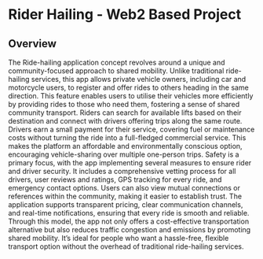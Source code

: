 # Rider Hailing - Web2 Based Project 
## Overview

The Ride-hailing application concept revolves around a unique and
community-focused approach to shared mobility. Unlike traditional ride-hailing
services, this app allows private vehicle owners, including car and motorcycle users,
to register and offer rides to others heading in the same direction. This feature
enables users to utilise their vehicles more efficiently by providing rides to those
who need them, fostering a sense of shared community transport. Riders can search
for available lifts based on their destination and connect with drivers offering trips
along the same route. Drivers earn a small payment for their service, covering fuel or
maintenance costs without turning the ride into a full-fledged commercial service.
This makes the platform an affordable and environmentally conscious option,
encouraging vehicle-sharing over multiple one-person trips.
Safety is a primary focus, with the app implementing several measures to ensure
rider and driver security. It includes a comprehensive vetting process for all drivers,
user reviews and ratings, GPS tracking for every ride, and emergency contact
options. Users can also view mutual connections or references within the
community, making it easier to establish trust. The application supports transparent
pricing, clear communication channels, and real-time notifications, ensuring that
every ride is smooth and reliable. Through this model, the app not only offers a
cost-effective transportation alternative but also reduces traffic congestion and
emissions by promoting shared mobility. It’s ideal for people who want a
hassle-free, flexible transport option without the overhead of traditional
ride-hailing services.

